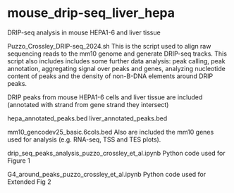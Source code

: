 # mouse_drip-seq_liver_hepa
DRIP-seq analysis in mouse HEPA1-6 and liver tissue

Puzzo_Crossley_DRIP-seq_2024.sh 
This is the script used to align raw sequencing reads to the mm10 genome and generate DRIP-seq tracks.
This script also includes includes some further data analysis: peak calling, peak annotation, aggregating signal over peaks and genes, analyzing nucleotide content of peaks and the density of non-B-DNA elements around DRIP peaks.

DRIP peaks from mouse HEPA1-6 cells and liver tissue are included (annotated with strand from gene strand they intersect)

hepa_annotated_peaks.bed
liver_annotated_peaks.bed


mm10_gencodev25_basic.6cols.bed
Also are included the mm10 genes used for analysis (e.g. RNA-seq, TSS and TES plots).

drip_seq_peaks_analysis_puzzo_crossley_et_al.ipynb
Python code used for Figure 1

G4_around_peaks_puzzo_crossley_et_al.ipynb
Python code used for Extended Fig 2


